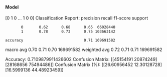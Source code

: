 #### Model
[0 1 0 ... 1 0 0]
Classification Report:
              precision    recall  f1-score   support

           0       0.62      0.68      0.65  66028440
           1       0.78      0.73      0.75 103663142

    accuracy                           0.71 169691582
   macro avg       0.70      0.71      0.70 169691582
weighted avg       0.72      0.71      0.71 169691582

Accuracy: 0.7109879911426602
Confusion Matrix:
[[45154191 20874249]
 [28168656 75494486]]
Confusion Matrix (%):
[[26.60956452 12.30128728]
 [16.5999136  44.48923459]]
